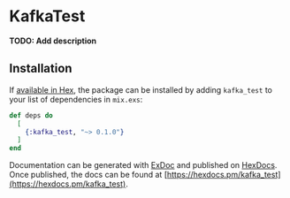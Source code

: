 # KafkaTest

**TODO: Add description**

## Installation

If [available in Hex](https://hex.pm/docs/publish), the package can be installed
by adding `kafka_test` to your list of dependencies in `mix.exs`:

```elixir
def deps do
  [
    {:kafka_test, "~> 0.1.0"}
  ]
end
```

Documentation can be generated with [ExDoc](https://github.com/elixir-lang/ex_doc)
and published on [HexDocs](https://hexdocs.pm). Once published, the docs can
be found at [https://hexdocs.pm/kafka_test](https://hexdocs.pm/kafka_test).

